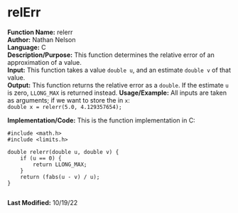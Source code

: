 # relErr
**Function Name:** relerr  
**Author:** Nathan Nelson  
**Language:** C  
**Description/Purpose:** This function determines the relative error of an approximation of a value.  
**Input:** This function takes a value `double u`, and an estimate `double v` of that value.  
**Output:** This function returns the relative error as a `double`. If the estimate `u` is zero, `LLONG_MAX` is returned instead.
**Usage/Example:** All inputs are taken as arguments; if we want to store the in `x`:  
`double x = relerr(5.0, 4.129357654);`  


**Implementation/Code:** This is the function implementation in C:  
```
#include <math.h>
#include <limits.h>

double relerr(double u, double v) {
	if (u == 0) {
		return LLONG_MAX;
	}
	return (fabs(u - v) / u);
}


```
**Last Modified:** 10/19/22